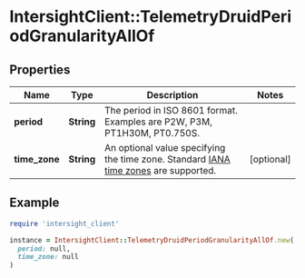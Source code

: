 # IntersightClient::TelemetryDruidPeriodGranularityAllOf

## Properties

| Name | Type | Description | Notes |
| ---- | ---- | ----------- | ----- |
| **period** | **String** | The period in ISO 8601 format. Examples are P2W, P3M, PT1H30M, PT0.750S. |  |
| **time_zone** | **String** | An optional value specifying the time zone. Standard [IANA time zones](http://joda-time.sourceforge.net/timezones.html) are supported. | [optional] |

## Example

```ruby
require 'intersight_client'

instance = IntersightClient::TelemetryDruidPeriodGranularityAllOf.new(
  period: null,
  time_zone: null
)
```

